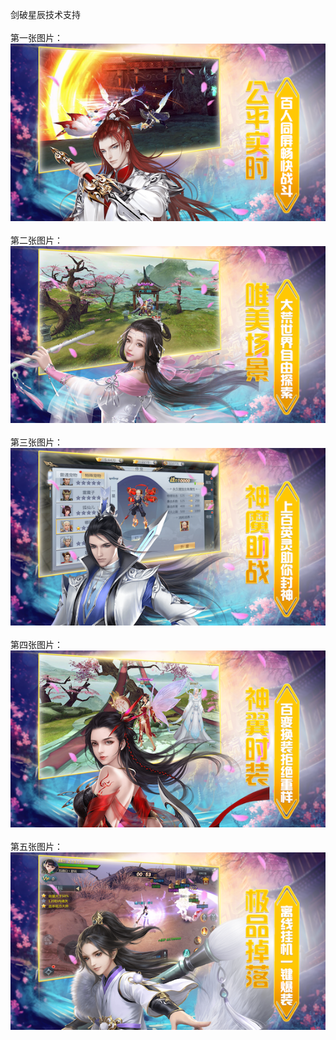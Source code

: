 剑破星辰技术支持</br></br>
第一张图片：</br>
![](https://github.com/nanzaix/nanzai/blob/master/1.png?raw=true)</br></br>
第二张图片：</br>
![](https://github.com/nanzaix/nanzai/blob/master/2.png?raw=true)</br></br>
第三张图片：</br>
![](https://github.com/nanzaix/nanzai/blob/master/3.png?raw=true)</br></br>
第四张图片：</br>
![](https://github.com/nanzaix/nanzai/blob/master/4.png?raw=true)</br></br>
第五张图片：</br>
![](https://github.com/nanzaix/nanzai/blob/master/5.png?raw=true)</br></br>
